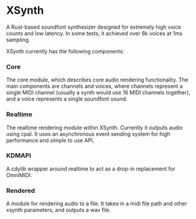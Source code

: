 # XSynth

A Rust-based soundfont synthesizer designed for extremely high voice counts and low latency. In some tests, it achieved over 8k voices at 1ms sampling.

XSynth currently has the following components:

### Core
The core module, which describes core audio rendering functionality. The main components are channels and voices, where channels represent a single MIDI channel (usually a synth would use 16 MIDI channels together), and a voice represents a single soundfont sound.

### Realtime
The realtime rendering module within XSynth. Currently it outputs audio using cpal. It uses an asynchronous event sending system for high performance and simple to use API.

### KDMAPI
A cdylib wrapper around realtime to act as a drop-in replacement for OmniMIDI.

### Rendered
A module for rendering audio to a file. It takes in a midi file path and other xsynth parameters, and outputs a wav file.